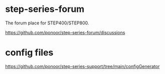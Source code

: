 # step-series-forum
The forum place for STEP400/STEP800. 

https://github.com/ponoor/step-series-forum/discussions

# config files
https://github.com/ponoor/step-series-support/tree/main/configGenerator
